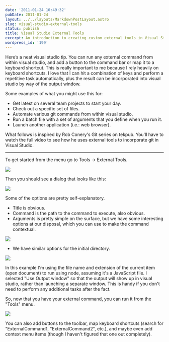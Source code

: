 ```yaml
---
date: '2011-01-24 10:49:32'
pubDate: 2011-01-24
layout: ../../layouts/MarkdownPostLayout.astro
slug: visual-studio-external-tools
status: publish
title: Visual Studio External Tools
excerpt: An introduction to creating custom external tools in Visual Studio.
wordpress_id: '199'
---
```


Here’s a neat visual studio tip.  You can run any external command from within visual studio, and add a button to the command bar or map it to a keyboard shortcut.  This is really important to me because I rely heavily on keyboard shortcuts.  I love that I can hit a combination of keys and perform a repetitive task automatically, plus the result can be incorporated into visual studio by way of the output window.

 

Some examples of what you might use this for:

 

  * Get latest on several team projects to start your day.
  * Check out a specific set of files.
  * Automate various git commands from within visual studio.
  * Run a batch file with a set of arguments that you define when you run it.
  * Launch another application (i.e.: web browser).
  

What follows is inspired by Rob Conery's Git series on tekpub.  You'll have to watch the full video to see how he uses external tools to incorporate git in Visual Studio.

 

* * *

 

To get started from the menu go to Tools -> External Tools.

 

[![](http://farm6.static.flickr.com/5216/5384927410_e1d55e1e57.jpg)](http://www.flickr.com/photos/mattheyan/5384927410/)

 

Then you should see a dialog that looks like this:

 

[![](http://farm6.static.flickr.com/5215/5384323203_efb55aba83.jpg)](http://www.flickr.com/photos/mattheyan/5384323203/)

 

Some of the options are pretty self-explanatory.

 

  * Title is obvious.
  * Command is the path to the command to execute, also obvious.
  * Arguments is pretty simple on the surface, but we have some interesting options at our disposal, which you can use to make the command contextual.
  

[![](http://farm6.static.flickr.com/5216/5384366343_e368894d46.jpg)](http://www.flickr.com/photos/mattheyan/5384366343/)

 

  * We have similar options for the initial directory.
  

[![](http://farm6.static.flickr.com/5217/5384366357_d33e12f2fa.jpg)](http://www.flickr.com/photos/mattheyan/5384366357/)

 

In this example I'm using the file name and extension of the current item (open document) to run using node, assuming it's a JavaScript file.  I selected "Use Output window" so that the output will show up in visual studio, rather than launching a separate window.  This is handy if you don't need to perform any additional tasks after the fact.

 

So, now that you have your external command, you can run it from the "Tools" menu.

 

[![](http://farm6.static.flickr.com/5217/5385120864_b21ca90a5b.jpg)](http://www.flickr.com/photos/mattheyan/5385120864/)

 

You can also add buttons to the toolbar, map keyboard shortcuts (search for "ExternalCommand1, "ExternalCommand2", etc.), and maybe even add context menu items (though I haven't figured that one out completely).
